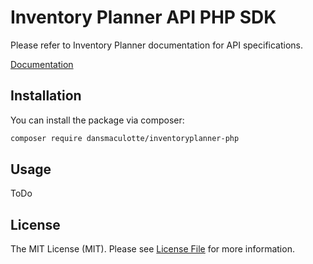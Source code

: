 # Inventory Planner API PHP SDK

Please refer to Inventory Planner documentation for API specifications.

[Documentation](http://help.inventory-planner.com/using-inventory-planner/inventory-planner-api/inventory-planner-public-api)

## Installation

You can install the package via composer:

``` bash
composer require dansmaculotte/inventoryplanner-php
```

## Usage

ToDo

## License

The MIT License (MIT). Please see [License File](LICENSE.md) for more information.

